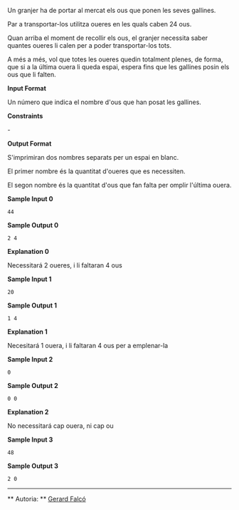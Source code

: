 Un granjer ha de portar al mercat els ous que ponen les seves gallines.

Par a transportar-los utilitza oueres en les quals caben 24 ous.

Quan arriba el moment de recollir els ous, el granjer necessita saber
quantes oueres li calen per a poder transportar-los tots.

A més a més, vol que totes les oueres quedin totalment plenes, de forma,
que si a la última ouera li queda espai, espera fins que les gallines
posin els ous que li falten.

**Input Format**

Un número  que indica el nombre d'ous que han posat les gallines.

**Constraints**

\-

**Output Format**

S'imprimiran dos nombres separats per un espai en blanc.

El primer nombre és la quantitat d'oueres que es necessiten.

El segon nombre és la quantitat d'ous que fan falta per omplir l'última
ouera.

**Sample Input 0**

``` 
44
```

**Sample Output 0**

    2 4

**Explanation 0**

Necessitará 2 oueres, i li faltaran 4 ous

**Sample Input 1**

``` 
20
```

**Sample Output 1**

    1 4

**Explanation 1**

Necesitará 1 ouera, i li faltaran 4 ous per a emplenar-la

**Sample Input 2**

``` 
0
```

**Sample Output 2**

    0 0

**Explanation 2**

No necessitará cap ouera, ni cap ou

**Sample Input 3**

``` 
48
```

**Sample Output 3**

    2 0

----------

** Autoria: **
[Gerard Falcó](https://github.com/gerardfp)

